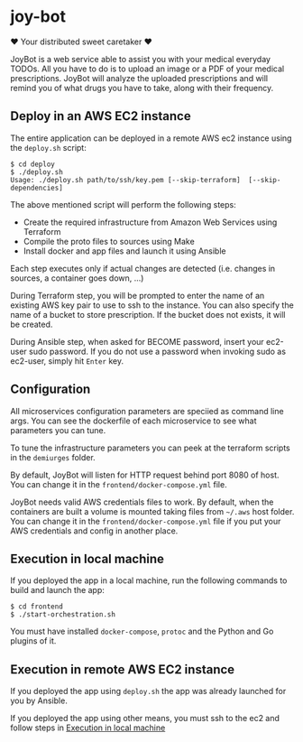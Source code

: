 # joy-bot

❤️ Your distributed sweet caretaker ❤️

JoyBot is a web service able to assist you with your medical everyday TODOs. All you have to do is to upload an image or a PDF of your medical prescriptions. JoyBot will analyze the uploaded prescriptions and will remind you of what drugs you have to take, along with their frequency.

## Deploy in an AWS EC2 instance

The entire application can be deployed in a remote AWS ec2 instance using the `deploy.sh` script:
```
$ cd deploy
$ ./deploy.sh
Usage: ./deploy.sh path/to/ssh/key.pem [--skip-terraform]  [--skip-dependencies]
```
The above mentioned script will perform the following steps:
- Create the required infrastructure from Amazon Web Services using Terraform
- Compile the proto files to sources using Make
- Install docker and app files and launch it using Ansible

Each step executes only if actual changes are detected (i.e. changes in sources, a container goes down, ...)

During Terraform step, you will be prompted to enter the name of an existing AWS key pair to use to ssh to the instance. You can also specify the name of a bucket to store prescription. If the bucket does not exists, it will be created.

During Ansible step, when asked for BECOME password, insert your ec2-user sudo password. If you do not use a password when invoking sudo as ec2-user, simply hit `Enter` key.

## Configuration

All microservices configuration parameters are speciied as command line args. You can see the dockerfile of each microservice to see what parameters you can tune.

To tune the infrastructure parameters you can peek at the terraform scripts in the `demiurges` folder.

By default, JoyBot will listen for HTTP request behind port 8080 of host. You can change it in the `frontend/docker-compose.yml` file.

JoyBot needs valid AWS credentials files to work. By default, when the containers are built a volume is mounted taking files from `~/.aws` host folder. You can change it in the `frontend/docker-compose.yml` file if you put your AWS credentials and config in another place.

## Execution in local machine

If you deployed the app in a local machine, run the following commands to build and launch the app:
```
$ cd frontend
$ ./start-orchestration.sh
```

You must have installed `docker-compose`, `protoc` and the Python and Go plugins of it.

## Execution in remote AWS EC2 instance

If you deployed the app using `deploy.sh` the app was already launched for you by Ansible.

If you deployed the app using other means, you must ssh to the ec2 and follow steps in [Execution in local machine](README.md#execution-in-local-machine)
